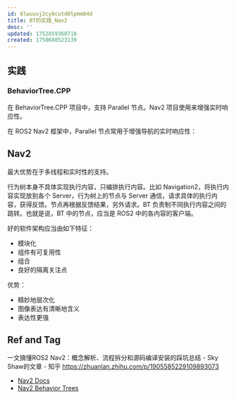 ```yaml
---
id: 6lwuuvj2cy0cutd0lpmm84d
title: BT的实践_Nav2
desc: ''
updated: 1752859360718
created: 1750688523139
---
```


## 实践

### BehaviorTree.CPP

在 BehaviorTree.CPP 项目中，支持 Parallel 节点。Nav2 项目使用来增强实时响应性。

在 ROS2 Nav2 框架中，Parallel 节点常用于增强导航的实时响应性：

## Nav2

最大优势在于多线程和实时性的支持。

行为树本身不具体实现执行内容，只编排执行内容。比如 Navigation2，将执行内容实现放到各个 Server，行为树上的节点与 Server 通信，请求具体的执行内容，获得反馈。节点再根据反馈结果，另外请求。BT 负责制不同执行内容之间的跳转。也就是说，BT 中的节点，应当是 ROS2 中的各内容的客户端。

好的软件架构应当由如下特征：
- 模块化
- 组件有可复用性
- 组合
- 良好的隔离关注点

优势：
- 精妙地层次化
- 图像表达有清晰地含义
- 表达性更强

## Ref and Tag

一文搞懂ROS2 Nav2：概念解析、流程拆分和源码编译安装的踩坑总结 - Sky Shaw的文章 - 知乎
https://zhuanlan.zhihu.com/p/1905585229109893073

- [Nav2 Docs](https://docs.nav2.org/getting_started/index.html)
- [Nav2 Behavior Trees](https://docs.nav2.org/concepts/index.html#behavior-trees)